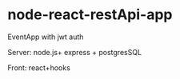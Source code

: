# node-react-restApi-app
EventApp with jwt auth

Server: node.js+ express + postgresSQL

Front: react+hooks
